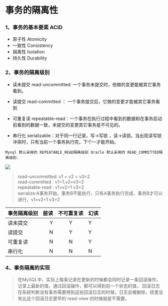 #  事务的隔离性

### 1、事务的基本要素 ACID 

- 原子性 Atomicity
- 一致性 Consistency
- 隔离性 Isolation
- 持久性 Durability

### 2、事务的隔离级别

- 读未提交 read-uncommitted: 一个事务未提交时，他做的变更能被其它事务看到。
    
- 读提交 read-committed ： 一个事务提交后，它做的变更才能被其它事务看到
- 可重复读 repeatable-read：一个事务在执行过程中看到的数据和在事务启动前看到的数据一致，未提交的变更其它事务是不可见的。
- 串行化  serializable：对于同一行记录，写->写锁 ，读->读锁。当出现读写锁冲突时，只有当前一个事务执行完，下个一才能开始。 

`Mysql 默认采用的 REPEATABLE_READ隔离级别 Oracle 默认采用的 READ_COMMITTED隔离级别.`

![]( https://github.com/mikouhero/MySQL-Learning/blob/master/%E5%9F%BA%E7%A1%80/img/3.png?raw=true)

 > read-uncommitted: v1 = v2 = v3=2  
 > read-committed : v1=1,v2=v3=2  
 > repeatable-read : v1=v2=1 v3=2  
 > serialize:A事务开始，事务B不能执行，只有A事务执行完成，事务B才可以进行，v1=v2=1 v3=2 
 
 


| 事务隔离级别 | 脏读   |不可重复读 | 幻读|
| :------| ------: | :------: | :----- |
| 读未提交 | Y | Y | Y |
| 读提交 | N | Y | Y|
|可重复读|N|N|Y|
|串行化|N|N|N|

### 4、事务隔离的实现
> 在MySQL中，实际上每条记录在更新的时候都会同时记录一条回滚操作，记录上最新的值，通过回滚操作，都可以得到前一个状态的值，
回滚日志在系统判断没有事务需要用到这些回滚日志的时候，日志会被删除，统里没有比这个回滚日志更早的 read-view 的时候就是不需要。





